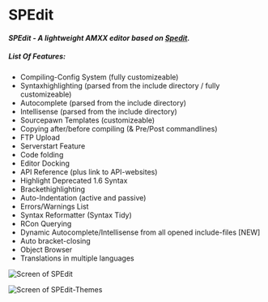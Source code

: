 # SPEdit
#### _SPEdit - A lightweight AMXX editor based on [Spedit](https://github.com/JulienKluge/Spedit)._


##### List Of Features:
* Compiling-Config System (fully customizeable)
* Syntaxhighlighting (parsed from the include directory / fully customizeable)
* Autocomplete (parsed from the include directory)
* Intellisense (parsed from the include directory)
* Sourcepawn Templates (customizeable)
* Copying after/before compiling (& Pre/Post commandlines)
* FTP Upload
* Serverstart Feature
* Code folding
* Editor Docking
* API Reference (plus link to API-websites)
* Highlight Deprecated 1.6 Syntax
* Brackethighlighting
* Auto-Indentation (active and passive)
* Errors/Warnings List
* Syntax Reformatter (Syntax Tidy)
* RCon Querying
* Dynamic Autocomplete/Intellisense from all opened include-files [NEW]
* Auto bracket-closing
* Object Browser
* Translations in multiple languages

![Screen of SPEdit](http://i.imgur.com/69M45hz.png)

![Screen of SPEdit-Themes](http://i.imgur.com/HfkpVut.png)
